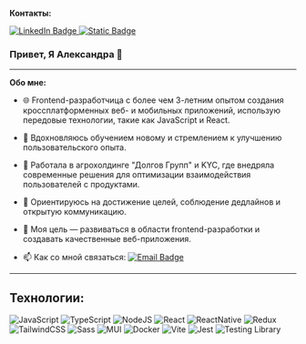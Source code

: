 
**Контакты:**

<div id="badges">
  <a href="https://www.linkedin.com/in/alexandra-artyukhina/">
    <img src="https://img.shields.io/badge/LinkedIn-blue?style=for-the-badge&logo=linkedin&logoColor=white" alt="LinkedIn Badge"/>
  </a>
  <a href="https://t.me/aleksandra_artiukhina">
    <img alt="Static Badge" src="https://img.shields.io/badge/Telegram-blue?style=for-the-badge&logo=telegram&logoColor=white">
  </a>
</div>

### Привет, Я Александра  👋

---

**Обо мне:**

- 🌐 Frontend-разработчица с более чем 3-летним опытом создания кроссплатформенных веб- и мобильных приложений, использую передовые технологии, такие как JavaScript и React.

- 🌱 Вдохновляюсь обучением новому и стремлением к улучшению пользовательского опыта.

- 💼 Работала в агрохолдинге "Долгов Групп" и KYC, где внедряла современные решения для оптимизации взаимодействия пользователей с продуктами.

- 🎯 Ориентируюсь на достижение целей, соблюдение дедлайнов и открытую коммуникацию.

- 🚀 Моя цель — развиваться в области frontend-разработки и создавать качественные веб-приложения.

- 📫 Как со мной связаться: [![Email Badge](https://img.shields.io/badge/-aleartiu@gmail.com-c14438?style=flat&logo=Gmail&logoColor=white)](mailto:aleartiu@gmail.com)


---

## **Технологии:**
![JavaScript](https://img.shields.io/badge/JavaScript-F7DF1E?style=for-the-badge&logo=javascript&logoColor=black)
![TypeScript](https://img.shields.io/badge/TypeSctipt-316192?style=for-the-badge&logo=typescript&logoColor=white)
![NodeJS](https://img.shields.io/badge/node.js-6DA55F?style=for-the-badge&logo=node.js&logoColor=white)
![React](https://img.shields.io/badge/react-%2320232a.svg?style=for-the-badge&logo=react&logoColor=%2361DAFB)
![ReactNative](https://img.shields.io/badge/React_Native-black?style=for-the-badge&logo=react)
![Redux](https://img.shields.io/badge/redux-%23593d88.svg?style=for-the-badge&logo=redux&logoColor=white)
![TailwindCSS](https://img.shields.io/badge/tailwindcss-%2338B2AC.svg?style=for-the-badge&logo=tailwind-css&logoColor=white)
![Sass](https://img.shields.io/badge/Sass-88d2e3?style=for-the-badge&logo=Sass)
![MUI](https://img.shields.io/badge/MUI-%230081CB.svg?style=for-the-badge&logo=mui&logoColor=white)
![Docker](https://img.shields.io/badge/Docker-316192?style=for-the-badge&logo=docker&logoColor=white)
![Vite](https://img.shields.io/badge/vite-%23646CFF.svg?style=for-the-badge&logo=vite&logoColor=white)
![Jest](https://img.shields.io/badge/Jest-a13f5a?style=for-the-badge&logo=Jest)
![Testing Library](https://img.shields.io/badge/Testing%20Library-e0e0e0?style=for-the-badge&logo=Testing%20Library)


